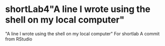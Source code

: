 # shortLab4"A line I wrote using the shell on my local computer" 
"A line I wrote using the shell on my local computer" 
For shortlab
A commit from RStudio